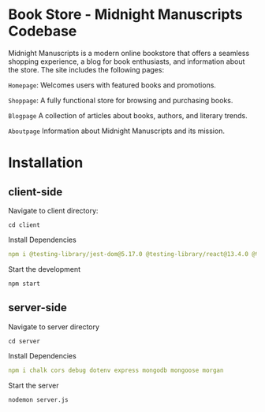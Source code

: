 # Book Store - Midnight Manuscripts Codebase

 Midnight Manuscripts is a modern online bookstore that offers a seamless shopping experience, a blog for book enthusiasts, and information about the store. The site includes the following pages:

```Homepage```: Welcomes users with featured books and promotions.

```Shoppage```: A fully functional store for browsing and purchasing books.

```Blogpage``` A collection of articles about books, authors, and literary trends.

```Aboutpage``` Information about Midnight Manuscripts and its mission.


# Installation
## client-side

Navigate to client directory: 
```
cd client
```

Install Dependencies
```yml
npm i @testing-library/jest-dom@5.17.0 @testing-library/react@13.4.0 @testing-library/user-event@13.5.0 bootstrap@5.3.3 framer-motion@11.11.17 hamburger-react@2.5.1 react@18.3.1 react-bootstrap@2.10.5 react-dom@18.3.1 react-router-dom@6.28.0 react-scripts@5.0.1 web-vitals@2.1.4
```

Start the development
```
npm start
```

## server-side

Navigate to server directory
```
cd server
```

Install Dependencies
```yml
npm i chalk cors debug dotenv express mongodb mongoose morgan
```

Start the server
```
nodemon server.js
```


